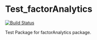 # Test_factorAnalytics 

[![Build Status](https://travis-ci.org/AvinashAcharya/Test_factorAnalytics.svg?branch=master)](https://travis-ci.org/AvinashAcharya/Test_factorAnalytics)

Test Package for factorAnalytics package.
